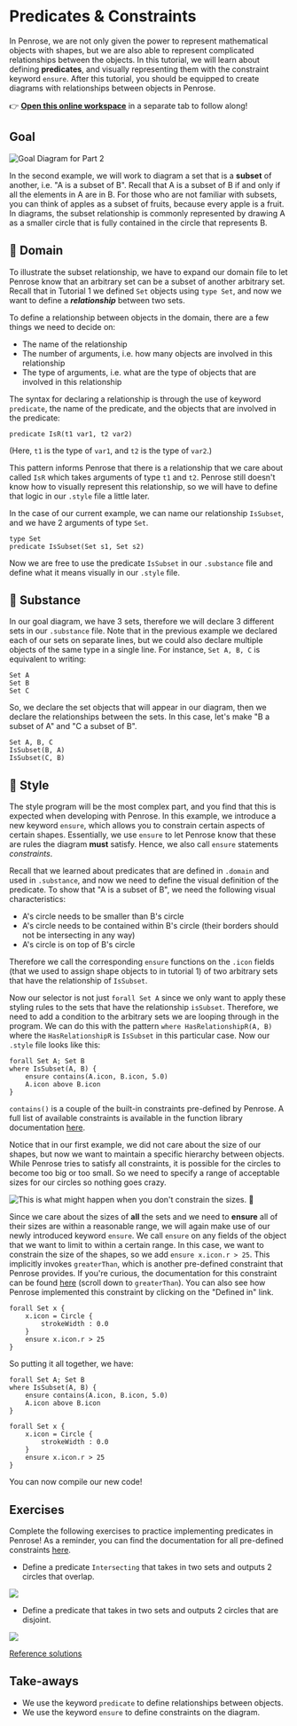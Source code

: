 # Predicates & Constraints

In Penrose, we are not only given the power to represent mathematical objects with shapes, but we are also able to represent complicated relationships between the objects. In this tutorial, we will learn about defining **predicates**, and visually representing them with the constraint keyword `ensure`. After this tutorial, you should be equipped to create diagrams with relationships between objects in Penrose.

👉 [**Open this online workspace**](pathname:///try/index.html?examples=tutorials%2Ftutorial2) in a separate tab to follow along!

## Goal

![Goal Diagram for Part 2](/img/tutorial/goal.svg)

In the second example, we will work to diagram a set that is a **subset** of another, i.e. "A is a subset of B". Recall that A is a subset of B if and only if all the elements in A are in B. For those who are not familiar with subsets, you can think of apples as a subset of fruits, because every apple is a fruit. In diagrams, the subset relationship is commonly represented by drawing A as a smaller circle that is fully contained in the circle that represents B.

## 📄 Domain

To illustrate the subset relationship, we have to expand our domain file to let Penrose know that an arbitrary set can be a subset of another arbitrary set. Recall that in Tutorial 1 we defined `Set` objects using `type Set`, and now we want to define a _**relationship**_ between two sets.

To define a relationship between objects in the domain, there are a few things we need to decide on:

- The name of the relationship
- The number of arguments, i.e. how many objects are involved in this relationship
- The type of arguments, i.e. what are the type of objects that are involved in this relationship

The syntax for declaring a relationship is through the use of keyword `predicate`, the name of the predicate, and the objects that are involved in the predicate:

```domain
predicate IsR(t1 var1, t2 var2)
```

(Here, `t1` is the type of `var1`, and `t2` is the type of `var2`.)

This pattern informs Penrose that there is a relationship that we care about called `IsR` which takes arguments of type `t1` and `t2`. Penrose still doesn't know how to visually represent this relationship, so we will have to define that logic in our `.style` file a little later.

In the case of our current example, we can name our relationship `IsSubset`, and we have 2 arguments of type `Set`.

```domain
type Set
predicate IsSubset(Set s1, Set s2)
```

Now we are free to use the predicate `IsSubset` in our `.substance` file and define what it means visually in our `.style` file.

## 📄 Substance

In our goal diagram, we have 3 sets, therefore we will declare 3 different sets in our `.substance` file. Note that in the previous example we declared each of our sets on separate lines, but we could also declare multiple objects of the same type in a single line. For instance, `Set A, B, C` is equivalent to writing:

```substance
Set A
Set B
Set C
```

So, we declare the set objects that will appear in our diagram, then we declare the relationships between the sets. In this case, let's make "B a subset of A" and "C a subset of B".

```substance
Set A, B, C
IsSubset(B, A)
IsSubset(C, B)
```

## 📄 Style

The style program will be the most complex part, and you find that this is expected when developing with Penrose. In this example, we introduce a new keyword `ensure`, which allows you to constrain certain aspects of certain shapes. Essentially, we use `ensure` to let Penrose know that these are rules the diagram **must** satisfy. Hence, we also call `ensure` statements _constraints_.

Recall that we learned about predicates that are defined in `.domain` and used in `.substance`, and now we need to define the visual definition of the predicate. To show that "A is a subset of B", we need the following visual characteristics:

- A's circle needs to be smaller than B's circle
- A's circle needs to be contained within B's circle (their borders should not be intersecting in any way)
- A's circle is on top of B's circle

Therefore we call the corresponding `ensure` functions on the `.icon` fields (that we used to assign shape objects to in tutorial 1) of two arbitrary sets that have the relationship of `IsSubset`.

Now our selector is not just `forall Set A` since we only want to apply these styling rules to the sets that have the relationship `isSubset`. Therefore, we need to add a condition to the arbitrary sets we are looping through in the program. We can do this with the pattern `where HasRelationshipR(A, B)` where the `HasRelationshipR` is `IsSubset` in this particular case. Now our `.style` file looks like this:

```style
forall Set A; Set B
where IsSubset(A, B) {
    ensure contains(A.icon, B.icon, 5.0)
    A.icon above B.icon
}
```

`contains()` is a couple of the built-in constraints pre-defined by Penrose. A full list of available constraints is available in the function library documentation [here](/docs/ref/style/functions#constraint-functions).

Notice that in our first example, we did not care about the size of our shapes, but now we want to maintain a specific hierarchy between objects. While Penrose tries to satisfy all constraints, it is possible for the circles to become too big or too small. So we need to specify a range of acceptable sizes for our circles so nothing goes crazy.

![This is what might happen when you don't constrain the sizes. 👿](/img/tutorial/no_ensures.png)

Since we care about the sizes of **all** the sets and we need to **ensure** all of their sizes are within a reasonable range, we will again make use of our newly introduced keyword `ensure`. We call `ensure` on any fields of the object that we want to limit to within a certain range. In this case, we want to constrain the size of the shapes, so we add `ensure x.icon.r > 25`. This implicitly invokes `greaterThan`, which is another pre-defined constraint that Penrose provides. If you're curious, the documentation for this constraint can be found [here](/docs/ref/style/functions#constraint-functions) (scroll down to `greaterThan`). You can also see how Penrose implemented this constraint by clicking on the "Defined in" link.

```style
forall Set x {
    x.icon = Circle {
        strokeWidth : 0.0
    }
    ensure x.icon.r > 25
}
```

So putting it all together, we have:

```style
forall Set A; Set B
where IsSubset(A, B) {
    ensure contains(A.icon, B.icon, 5.0)
    A.icon above B.icon
}

forall Set x {
    x.icon = Circle {
        strokeWidth : 0.0
    }
    ensure x.icon.r > 25
}
```

You can now compile our new code!

## Exercises

Complete the following exercises to practice implementing predicates in Penrose! As a reminder, you can find the documentation for all pre-defined constraints [here](/docs/ref/style/functions#constraint-functions).

- Define a predicate `Intersecting` that takes in two sets and outputs 2 circles that overlap.

![](/img/tutorial/e1c1.png)

- Define a predicate that takes in two sets and outputs 2 circles that are disjoint.

![](/img/tutorial/e1c2.png)

[Reference solutions](https://github.com/penrose/penrose/blob/main/packages/examples/src/tutorials/solutions/tutorial2.md)

## Take-aways

- We use the keyword `predicate` to define relationships between objects.
- We use the keyword `ensure` to define constraints on the diagram.
